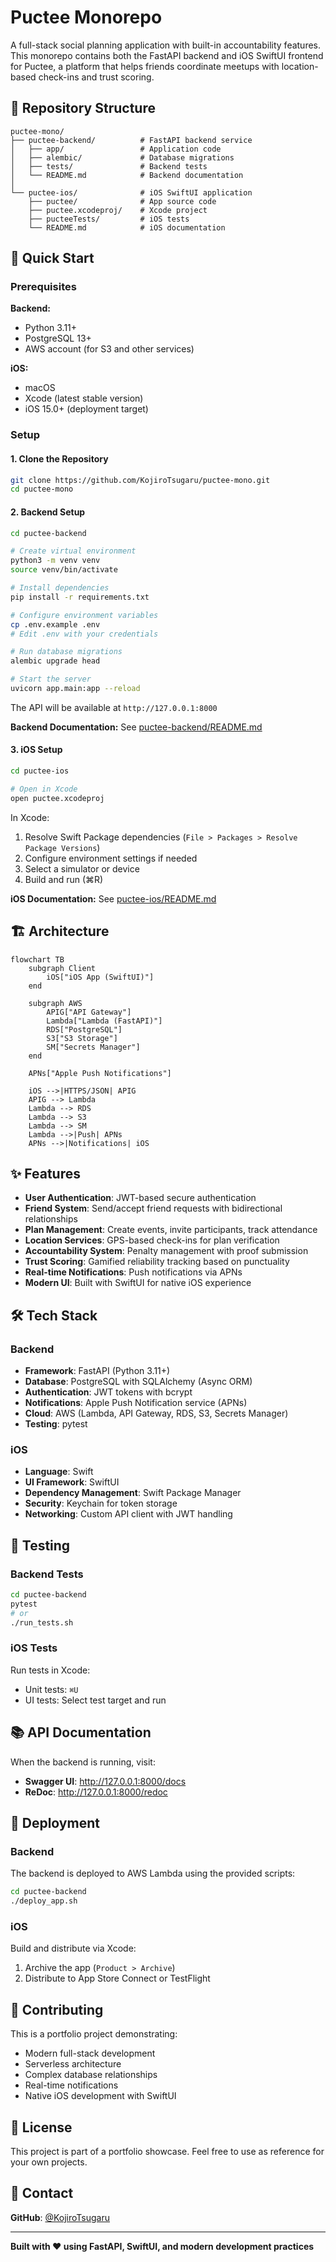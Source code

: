# Puctee Monorepo

A full-stack social planning application with built-in accountability features. This monorepo contains both the FastAPI backend and iOS SwiftUI frontend for Puctee, a platform that helps friends coordinate meetups with location-based check-ins and trust scoring.

## 📁 Repository Structure

```
puctee-mono/
├── puctee-backend/          # FastAPI backend service
│   ├── app/                 # Application code
│   ├── alembic/             # Database migrations
│   ├── tests/               # Backend tests
│   └── README.md            # Backend documentation
│
└── puctee-ios/              # iOS SwiftUI application
    ├── puctee/              # App source code
    ├── puctee.xcodeproj/    # Xcode project
    ├── pucteeTests/         # iOS tests
    └── README.md            # iOS documentation
```

## 🚀 Quick Start

### Prerequisites

**Backend:**
- Python 3.11+
- PostgreSQL 13+
- AWS account (for S3 and other services)

**iOS:**
- macOS
- Xcode (latest stable version)
- iOS 15.0+ (deployment target)

### Setup

#### 1. Clone the Repository

```bash
git clone https://github.com/KojiroTsugaru/puctee-mono.git
cd puctee-mono
```

#### 2. Backend Setup

```bash
cd puctee-backend

# Create virtual environment
python3 -m venv venv
source venv/bin/activate

# Install dependencies
pip install -r requirements.txt

# Configure environment variables
cp .env.example .env
# Edit .env with your credentials

# Run database migrations
alembic upgrade head

# Start the server
uvicorn app.main:app --reload
```

The API will be available at `http://127.0.0.1:8000`

**Backend Documentation:** See [puctee-backend/README.md](./puctee-backend/README.md)

#### 3. iOS Setup

```bash
cd puctee-ios

# Open in Xcode
open puctee.xcodeproj
```

In Xcode:
1. Resolve Swift Package dependencies (`File > Packages > Resolve Package Versions`)
2. Configure environment settings if needed
3. Select a simulator or device
4. Build and run (⌘R)

**iOS Documentation:** See [puctee-ios/README.md](./puctee-ios/README.md)

## 🏗️ Architecture

```mermaid
flowchart TB
    subgraph Client
        iOS["iOS App (SwiftUI)"]
    end
    
    subgraph AWS
        APIG["API Gateway"]
        Lambda["Lambda (FastAPI)"]
        RDS["PostgreSQL"]
        S3["S3 Storage"]
        SM["Secrets Manager"]
    end
    
    APNs["Apple Push Notifications"]
    
    iOS -->|HTTPS/JSON| APIG
    APIG --> Lambda
    Lambda --> RDS
    Lambda --> S3
    Lambda --> SM
    Lambda -->|Push| APNs
    APNs -->|Notifications| iOS
```

## ✨ Features

- **User Authentication**: JWT-based secure authentication
- **Friend System**: Send/accept friend requests with bidirectional relationships
- **Plan Management**: Create events, invite participants, track attendance
- **Location Services**: GPS-based check-ins for plan verification
- **Accountability System**: Penalty management with proof submission
- **Trust Scoring**: Gamified reliability tracking based on punctuality
- **Real-time Notifications**: Push notifications via APNs
- **Modern UI**: Built with SwiftUI for native iOS experience

## 🛠️ Tech Stack

### Backend
- **Framework**: FastAPI (Python 3.11+)
- **Database**: PostgreSQL with SQLAlchemy (Async ORM)
- **Authentication**: JWT tokens with bcrypt
- **Notifications**: Apple Push Notification service (APNs)
- **Cloud**: AWS (Lambda, API Gateway, RDS, S3, Secrets Manager)
- **Testing**: pytest

### iOS
- **Language**: Swift
- **UI Framework**: SwiftUI
- **Dependency Management**: Swift Package Manager
- **Security**: Keychain for token storage
- **Networking**: Custom API client with JWT handling

## 🧪 Testing

### Backend Tests
```bash
cd puctee-backend
pytest
# or
./run_tests.sh
```

### iOS Tests
Run tests in Xcode:
- Unit tests: `⌘U`
- UI tests: Select test target and run

## 📚 API Documentation

When the backend is running, visit:
- **Swagger UI**: http://127.0.0.1:8000/docs
- **ReDoc**: http://127.0.0.1:8000/redoc

## 🚢 Deployment

### Backend
The backend is deployed to AWS Lambda using the provided scripts:
```bash
cd puctee-backend
./deploy_app.sh
```

### iOS
Build and distribute via Xcode:
1. Archive the app (`Product > Archive`)
2. Distribute to App Store Connect or TestFlight

## 🤝 Contributing

This is a portfolio project demonstrating:
- Modern full-stack development
- Serverless architecture
- Complex database relationships
- Real-time notifications
- Native iOS development with SwiftUI

## 📝 License

This project is part of a portfolio showcase. Feel free to use as reference for your own projects.

## 📧 Contact

**GitHub**: [@KojiroTsugaru](https://github.com/KojiroTsugaru)

---

**Built with ❤️ using FastAPI, SwiftUI, and modern development practices**
